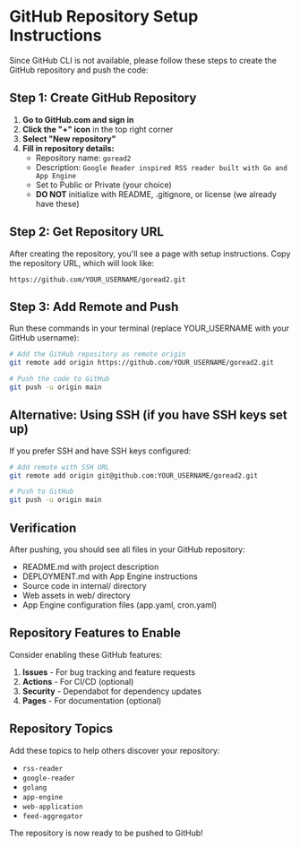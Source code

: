 # GitHub Repository Setup Instructions

Since GitHub CLI is not available, please follow these steps to create the GitHub repository and push the code:

## Step 1: Create GitHub Repository

1. **Go to GitHub.com and sign in**
2. **Click the "+" icon** in the top right corner
3. **Select "New repository"**
4. **Fill in repository details:**
   - Repository name: `goread2`
   - Description: `Google Reader inspired RSS reader built with Go and App Engine`
   - Set to Public or Private (your choice)
   - **DO NOT** initialize with README, .gitignore, or license (we already have these)

## Step 2: Get Repository URL

After creating the repository, you'll see a page with setup instructions. Copy the repository URL, which will look like:
```
https://github.com/YOUR_USERNAME/goread2.git
```

## Step 3: Add Remote and Push

Run these commands in your terminal (replace YOUR_USERNAME with your GitHub username):

```bash
# Add the GitHub repository as remote origin
git remote add origin https://github.com/YOUR_USERNAME/goread2.git

# Push the code to GitHub
git push -u origin main
```

## Alternative: Using SSH (if you have SSH keys set up)

If you prefer SSH and have SSH keys configured:

```bash
# Add remote with SSH URL
git remote add origin git@github.com:YOUR_USERNAME/goread2.git

# Push to GitHub
git push -u origin main
```

## Verification

After pushing, you should see all files in your GitHub repository:

- README.md with project description
- DEPLOYMENT.md with App Engine instructions  
- Source code in internal/ directory
- Web assets in web/ directory
- App Engine configuration files (app.yaml, cron.yaml)

## Repository Features to Enable

Consider enabling these GitHub features:

1. **Issues** - For bug tracking and feature requests
2. **Actions** - For CI/CD (optional)
3. **Security** - Dependabot for dependency updates
4. **Pages** - For documentation (optional)

## Repository Topics

Add these topics to help others discover your repository:
- `rss-reader`
- `google-reader`
- `golang`
- `app-engine`
- `web-application`
- `feed-aggregator`

The repository is now ready to be pushed to GitHub!